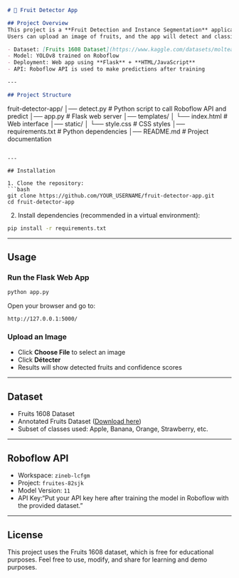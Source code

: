 ```markdown
# 🍎 Fruit Detector App

## Project Overview
This project is a **Fruit Detection and Instance Segmentation** application using **Roboflow** and **YOLOv8**.  
Users can upload an image of fruits, and the app will detect and classify them with confidence scores.

- Dataset: [Fruits 1608 Dataset](https://www.kaggle.com/datasets/moltean/fruits)  
- Model: YOLOv8 trained on Roboflow  
- Deployment: Web app using **Flask** + **HTML/JavaScript**  
- API: Roboflow API is used to make predictions after training

---

## Project Structure

```

fruit-detector-app/
│── detect.py           # Python script to call Roboflow API and predict
│── app.py              # Flask web server
│── templates/
│    └── index.html     # Web interface
│── static/
│    └── style.css      # CSS styles
│── requirements.txt    # Python dependencies
│── README.md           # Project documentation

````

---

## Installation

1. Clone the repository:
```bash
git clone https://github.com/YOUR_USERNAME/fruit-detector-app.git
cd fruit-detector-app
````

2. Install dependencies (recommended in a virtual environment):

```bash
pip install -r requirements.txt
```

---

## Usage

### Run the Flask Web App

```bash
python app.py
```

Open your browser and go to:

```
http://127.0.0.1:5000/
```

### Upload an Image

* Click **Choose File** to select an image
* Click **Détecter**
* Results will show detected fruits and confidence scores

---

## Dataset

* Fruits 1608 Dataset
* Annotated Fruits Dataset ([Download here](https://app.roboflow.com/ds/oIDDdLpuPI?key=huQnrsqtWt))
* Subset of classes used: Apple, Banana, Orange, Strawberry, etc.

---

## Roboflow API

* Workspace: `zineb-lcfgm`
* Project: `fruites-82sjk`
* Model Version: `11`
* API Key:“Put your API key here after training the model in Roboflow with the provided dataset.”

---

## License

This project uses the Fruits 1608 dataset, which is free for educational purposes.
Feel free to use, modify, and share for learning and demo purposes.

